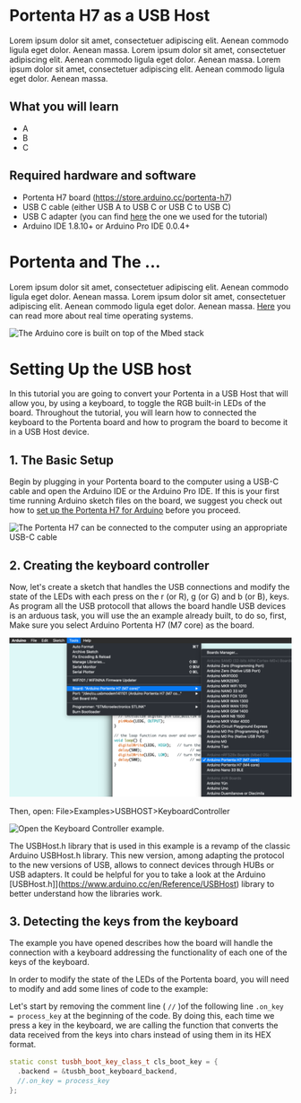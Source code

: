 # Portenta H7 as a USB Host

Lorem ipsum dolor sit amet, consectetuer adipiscing elit. Aenean commodo ligula eget dolor. Aenean massa. Lorem ipsum dolor sit amet, consectetuer adipiscing elit. Aenean commodo ligula eget dolor. Aenean massa. Lorem ipsum dolor sit amet, consectetuer adipiscing elit. Aenean commodo ligula eget dolor. Aenean massa. 

## What you will learn

-   A
-   B
-   C

## Required hardware and software

-   Portenta H7 board (<https://store.arduino.cc/portenta-h7>)
-   USB C cable (either USB A to USB C or USB C to USB C)
-   USB C adapter (you can find [here](https://www.dustin.se/product/5011166993/travel-port-usb-c-total) the one we used for the tutorial)
-   Arduino IDE 1.8.10+  or Arduino Pro IDE 0.0.4+ 

# Portenta and The ...

Lorem ipsum dolor sit amet, consectetuer adipiscing elit. Aenean commodo ligula eget dolor. Aenean massa. Lorem ipsum dolor sit amet, consectetuer adipiscing elit. Aenean commodo ligula eget dolor. Aenean massa. [Here](https://www.ni.com/en-us/innovations/white-papers/07/what-is-a-real-time-operating-system--rtos--.html) you can read more about real time operating systems.

![The Arduino core is built on top of the Mbed stack](/Users/jose/Desktop/Portenta/tutorialExamples/USB_HOST/content/por-ard-usbh/assets/Arduino-Logo.svg)


# Setting Up the USB host

In this tutorial you are going to convert your Portenta in a USB Host that will allow you, by using a keyboard, to toggle the RGB built-in LEDs of the board. Throughout the tutorial, you will learn how to connected the keyboard to the Portenta board and how to program the board to become it in a USB Host device.

## 1. The Basic Setup

Begin by plugging in your Portenta board to the computer using a USB-C  cable and open the  Arduino IDE or the Arduino Pro IDE. If this is your  first time running Arduino sketch files on the board, we suggest you  check out how to [set up the Portenta H7 for Arduino](https://www.arduino.cc/pro/tutorials/portenta-h7/por-ard-gs) before you proceed. 

![The Portenta H7 can be connected to the computer using an appropriate USB-C cable](/Users/jose/Desktop/Portenta/tutorialExamples/USB_HOST/content/por-ard-usbh/assets/por_ard_usbh_basic_setup.svg)

## 2. Creating the keyboard controller

Now, let's create a sketch that handles the USB connections and  modify the state of the LEDs with each press on the r (or R), g (or G) and b (or B), keys. As program all the USB protocoll that allows the board handle USB devices is an arduous task, you will use the an example already built, to do so, first, Make sure you select Arduino Portenta H7 (M7 core) as the board.

![Select the Arduino Portenta H7 (/Users/jose/Desktop/Portenta/tutorialExamples/USB_HOST/content/por-ard-usbh/assets/por_ard_usbh_upload_sketch.png) in the board selector.](assets/por_ard_usbh_upload_sketch.png)

Then, open: File>Examples>USBHOST>KeyboardController

![Open the Keyboard Controller example.](/Users/jose/Desktop/Portenta/tutorialExamples/USB_HOST/content/por-ard-usbh/assets/por-ard-ushb-keyboardController.png)

The USBHost.h library that is used in this example is a revamp of the classic Arduino USBHost.h library. This new version, among adapting the protocol to the new versions of USB, allows to connect devices through HUBs or USB adapters. It could be helpful for you to take a look at the Arduino [USBHost.h]](https://www.arduino.cc/en/Reference/USBHost) library to better understand how the libraries work.

## 3. Detecting the keys from the keyboard

The example you have opened describes how the board will handle the connection with a keyboard addressing the functionality of each one of the keys of the keyboard.

In order to modify the state of the LEDs of the Portenta board, you will need to modify and add some lines of code to the example:

Let's start by removing the comment line ( `//` )of the following line `.on_key = process_key` at the beginning of the code. By doing this, each time we press a key in the keyboard, we are calling the function that converts the data received from the keys into chars instead of using them in its HEX format.

```cpp
static const tusbh_boot_key_class_t cls_boot_key = {
  .backend = &tusbh_boot_keyboard_backend,
  //.on_key = process_key
};
```

